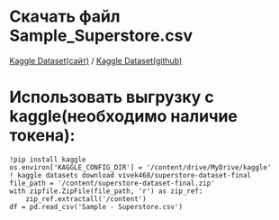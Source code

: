 # Скачать файл Sample_Superstore.csv
[Kaggle Dataset(сайт)](https://www.kaggle.com/datasets/shubhammeshram579/bank-customer-churn-prediction](https://www.kaggle.com/datasets/vivek468/superstore-dataset-final)) / [Kaggle Dataset(github)](data/Sample_Superstore.csv)
# Использовать выгрузку с kaggle(необходимо наличие токена):
    !pip install kaggle
    os.environ['KAGGLE_CONFIG_DIR'] = '/content/drive/MyDrive/kaggle'
    ! kaggle datasets download vivek468/superstore-dataset-final
    file_path = '/content/superstore-dataset-final.zip'
    with zipfile.ZipFile(file_path, 'r') as zip_ref:
        zip_ref.extractall('/content')
    df = pd.read_csv('Sample - Superstore.csv')
